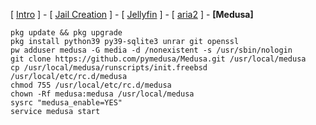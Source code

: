 [ [Intro](README.md) ] - [ [Jail Creation](1_jail.md) ] - [ [Jellyfin](2_jellyfin.md) ] - [ [aria2](3_aria2.md) ] - **[Medusa]**

```
pkg update && pkg upgrade
pkg install python39 py39-sqlite3 unrar git openssl
pw adduser medusa -G media -d /nonexistent -s /usr/sbin/nologin
git clone https://github.com/pymedusa/Medusa.git /usr/local/medusa
cp /usr/local/medusa/runscripts/init.freebsd /usr/local/etc/rc.d/medusa
chmod 755 /usr/local/etc/rc.d/medusa
chown -Rf medusa:medusa /usr/local/medusa
sysrc "medusa_enable=YES"
service medusa start
```
